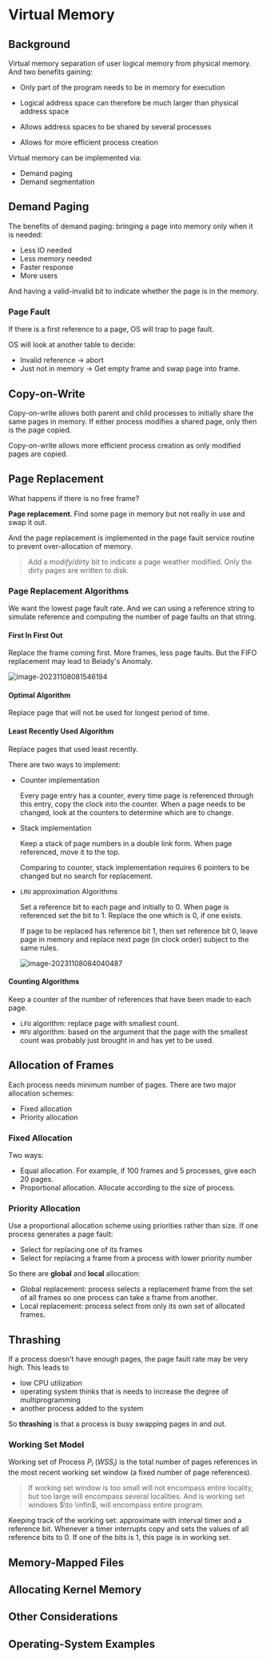 # Virtual Memory

## Background

Virtual memory separation of user logical memory from physical memory. And two benefits gaining:

- Only part of the program needs to be in memory for execution
- Logical address space can therefore be much larger than physical address space

- Allows address spaces to be shared by several processes
- Allows for more efficient process creation

Virtual memory can be implemented via:

- Demand paging
- Demand segmentation

## Demand Paging

The benefits of demand paging: bringing a page into memory only when it is needed:

- Less IO needed
- Less memory needed
- Faster response
- More users

And having a valid-invalid bit to indicate whether the page is in the memory.

### Page Fault

If there is a first reference to a page, OS will trap to page fault.

OS will look at another table to decide:

- Invalid reference -> abort
- Just not in memory -> Get empty frame and swap page into frame.

## Copy-on-Write

Copy-on-write allows both parent and child processes to initially share the same pages in memory. If either process modifies a shared page, only then is the page copied.

Copy-on-write allows more efficient process creation as only modified pages are copied.

## Page Replacement

What happens if there is no free frame?

**Page replacement**. Find some page in memory but not really in use and swap it out.

And the page replacement is implemented in the page fault service routine to prevent over-allocation of memory.

> Add a *modify/dirty* bit to indicate a page weather modified. Only the dirty pages are written to disk.

### Page Replacement Algorithms

We want the lowest page fault rate. And we can using a reference string to simulate reference and computing the number of page faults on that string.

#### First In First Out

Replace the frame coming first. More frames, less page faults. But the FIFO replacement may lead to Belady's Anomaly.

![image-20231108081546194](./virtual-memory/image-20231108081546194.png)

#### Optimal Algorithm

Replace page that will not be used for longest period of time.

#### Least Recently Used Algorithm

Replace pages that used least recently.

There are two ways to implement:

- Counter implementation

  Every page entry has a counter, every time page is referenced through this entry, copy the clock into the counter. When a page needs to be changed, look at the counters to determine which are to change.

- Stack implementation

  Keep a stack of page numbers in a double link form. When page referenced, move it to the top.

  Comparing to counter, stack implementation requires 6 pointers to be changed but no search for replacement.

- `LRU` approximation Algorithms

  Set a reference bit to each page and initially to 0. When page is referenced set the bit to 1. Replace the one which is 0, if one exists.

  If page to be replaced has reference bit 1, then set reference bit 0, leave page in memory and replace next page (in clock order) subject to the same rules.

  ![image-20231108084040487](./virtual-memory/image-20231108084040487.png)

#### Counting Algorithms

Keep a counter of the number of references that have been made to each page.

- `LFU` algorithm: replace page with smallest count.
- `MFU` algorithm: based on the argument that the page with the smallest count was probably just brought in and has yet to be used.

## Allocation of Frames

Each process needs minimum number of pages. There are two major allocation schemes:

- Fixed allocation
- Priority allocation

### Fixed Allocation

Two ways:

- Equal allocation. For example, if 100 frames and 5 processes, give each 20 pages.
- Proportional allocation. Allocate according to the size of process.

### Priority Allocation

Use a proportional allocation scheme using priorities rather than size. If one process generates a page fault:

- Select for replacing one of its frames
- Select for replacing a frame from a process with lower priority number

So there are **global** and **local** allocation:

- Global replacement: process selects a replacement frame from the set of all frames so one process can take a frame from another.
- Local replacement: process select from only its own set of allocated frames.

## Thrashing

If a process doesn't have enough pages, the page fault rate may be very high. This leads to

- low CPU utilization
- operating system thinks that is needs to increase the degree of multiprogramming
- another process added to the system

So **thrashing** is that a process is busy swapping pages in and out.

### Working Set Model

Working set of Process $P_i$ ($WSS_i$) is the total number of pages references in the most recent working set window (a fixed number of page references).

> If working set window is too small will not encompass entire locality, but too large will encompass several localities. And is working set windows $\to \infin$, will encompass entire program.

Keeping track of the working set: approximate with interval timer and a reference bit. Whenever a timer interrupts copy and sets the values of all reference bits to 0. If one of the bits is 1, this page is in working set.





## Memory-Mapped Files

## Allocating Kernel Memory

## Other Considerations

## Operating-System Examples

